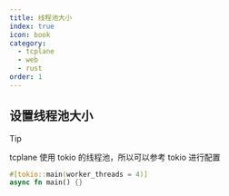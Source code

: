 ```yaml
---
title: 线程池大小
index: true
icon: book
category:
  - tcplane
  - web
  - rust
order: 1
---
```


## 设置线程池大小

> [!tip]
> tcplane 使用 tokio 的线程池，所以可以参考 tokio 进行配置

```rust
#[tokio::main(worker_threads = 4)]
async fn main() {}
```

<Bottom />
